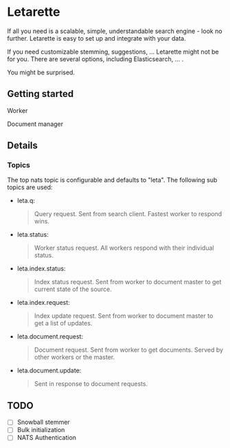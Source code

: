 # Letarette

If all you need is a scalable, simple, understandable search engine - look no further.
Letarette is easy to set up and integrate with your data.

If you need customizable stemming, suggestions, ... Letarette might not be for you.
There are several options, including Elasticsearch, ...  .

You might be surprised.

## Getting started

Worker

Document manager

## Details

### Topics

The top nats topic is configurable and defaults to "leta".
The following sub topics are used:

- leta.q:
    >Query request. Sent from search client. Fastest worker to respond wins.
- leta.status:
    >Worker status request. All workers respond with their individual status.
- leta.index.status:
    >Index status request. Sent from worker to document master to get current state of the source.
- leta.index.request:
    >Index update request. Sent from worker to document master to get a list of updates.
- leta.document.request:
    >Document request. Sent from worker to get documents. Served by other workers or the master.
- leta.document.update:
    >Sent in response to document requests.

## TODO

- [ ] Snowball stemmer
- [ ] Bulk initialization
- [ ] NATS Authentication
